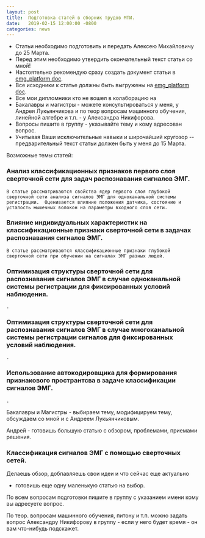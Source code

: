 ```yaml
---
layout: post
title:  Подготовка статей в сборник трудов МТИ.
date:   2019-02-15 12:00:00 -0800
categories: news
---
```


- Статьи необходимо подготовить и передать Алексею Михайловичу до 25 Марта.
- Перед этим необходимо утвердить окончательный текст статьи со мной!
- Настоятельно рекомендую сразу создать документ статьи в [emg_platform doc](https://github.com/RF-Lab/emg_platform/tree/master/doc).
- Все исходники к статье должны быть выгружены на [emg_platform doc](https://github.com/RF-Lab/emg_platform/tree/master/source).
- Все мои дипломники кто не вошел в колаборацию на 
- Бакалавры и магистры - можете консультироваться у меня, у Андрея Лукьянчикова и по теор вопросам машинного обучения, линейной алгебре и т.п. - у Александра Никифорова. 
- Вопросы пишите в группу - указывайте тему и кому адресован вопрос.
- Учитывая Ваши исключительные навыки и широчайший кругозор -- предварительный текст статьи должен быть у меня до 15 Марта.

Возможные темы статей:

### Анализ классификационных признаков первого слоя сверточной сети для задач распознавания сигналов ЭМГ.
`В статье рассматриваются свойства ядер первого слоя глубокой сверточной сети анализа сигналов ЭМГ для одноканальной системы регистрации. 
Оценивается влияние положения датчика, состояние и усталость мышечных волокон на параметры входного слоя сети.`

### Влияние индивидуальных характеристик на классификационные признаки сверточной сети в задачах распознавания сигналов ЭМГ.
`В статье рассматриваются классификационные признаки глубокой сверточной сети при обучении на сигналах ЭМГ разных людей.`

### Оптимизация структуры сверточной сети для распознавания сигналов ЭМГ в случае одноканальной системы регистрации для фиксированных условий наблюдения.
`.`

### Оптимизация структуры сверточной сети для распознавания сигналов ЭМГ в случае многоканальной системы регистрации сигналов для фиксированных условий наблюдения.
`.`

### Использование автокодировщика для формирования признакового пространтсва в задаче классификации сигналов ЭМГ.
`.`

Бакалавры и Магистры - выбираем тему, модифицируем тему, обсуждаем со мной и с Андреем Лукьянчиковым.

Андрей - готовишь большую статью с обзором, проблемами, приемами решения.
### Классификация сигналов ЭМГ с помощью сверточных сетей.
Делаешь обзор, добпавляешь свои идеи и что сейчас еще актуально
+ готовишь еще одну маленькую статью на выбор.

По всем вопросам подготовки пишите в группу с указанием имени кому вы адресуете вопрос.

По теор. вопросам машинного обучения, питону и т.п. можно задать вопрос Александру Никифорову в группу - если у него будет время - он вам что-нибудь подскажет.
